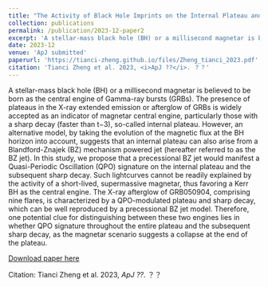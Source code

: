 ```yaml
---
title: "The Activity of Black Hole Imprints on the Internal Plateau and the Subsequent Sharp Decay"
collection: publications
permalink: /publication/2023-12-paper2
excerpt: 'A stellar-mass black hole (BH) or a millisecond magnetar is believed to be born as the central engine of Gamma-ray bursts (GRBs). The presence of plateaus in the X-ray extended emission or afterglow of GRBs is widely accepted as an indicator of magnetar central engine, particularly those with a sharp decay (faster than t−3), so-called internal plateau. However, an alternative model, by taking the evolution of the magnetic flux at the BH horizon into account, suggests that an internal plateau can also arise from a Blandford-Znajek (BZ) mechanism powered jet (hereafter referred to as the BZ jet). In this study, we propose that a precessional BZ jet would manifest a Quasi-Periodic Oscillation (QPO) signature on the internal plateau and the subsequent sharp decay. Such lightcurves cannot be readily explained by the activity of a short-lived, supermassive magnetar, thus favoring a Kerr BH as the central engine. The X-ray afterglow of GRB050904, comprising nine flares, is characterized by a QPO-modulated plateau and sharp decay, which can be well reproduced by a precessional BZ jet model. Therefore, one potential clue for distinguishing between these two engines lies in whether QPO signature throughout the entire plateau and the subsequent sharp decay, as the magnetar scenario suggests a collapse at the end of the plateau.'
date: 2023-12
venue: 'ApJ submitted'
paperurl: 'https://tianci-zheng.github.io/files/Zheng_tianci_2023.pdf'
citation: 'Tianci Zheng et al. 2023, <i>ApJ ??</i>. ？？'
---
```

A stellar-mass black hole (BH) or a millisecond magnetar is believed to be born as the central engine of Gamma-ray bursts (GRBs). The presence of plateaus in the X-ray extended emission or afterglow of GRBs is widely accepted as an indicator of magnetar central engine, particularly those with a sharp decay (faster than t−3), so-called internal plateau. However, an alternative model, by taking the evolution of the magnetic flux at the BH horizon into account, suggests that an internal plateau can also arise from a Blandford-Znajek (BZ) mechanism powered jet (hereafter referred to as the BZ jet). In this study, we propose that a precessional BZ jet would manifest a Quasi-Periodic Oscillation (QPO) signature on the internal plateau and the subsequent sharp decay. Such lightcurves cannot be readily explained by the activity of a short-lived, supermassive magnetar, thus favoring a Kerr BH as the central engine. The X-ray afterglow of GRB050904, comprising nine flares, is characterized by a QPO-modulated plateau and sharp decay, which can be well reproduced by a precessional BZ jet model. Therefore, one potential clue for distinguishing between these two engines lies in whether QPO signature throughout the entire plateau and the subsequent sharp decay, as the magnetar scenario suggests a collapse at the end of the plateau.

[Download paper here](https://tianci-zheng.github.io/files/Zheng_tianci_2023.pdf)

Citation: Tianci Zheng et al. 2023, <i>ApJ ??</i>. ？？